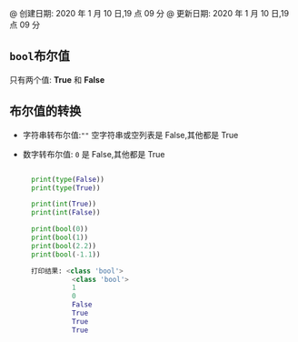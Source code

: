 @ 创建日期: 2020 年 1 月 10 日,19 点 09 分
@ 更新日期: 2020 年 1 月 10 日,19 点 09 分

## `bool`布尔值

只有两个值: **True** 和 **False**

## 布尔值的转换

- 字符串转布尔值:`""` 空字符串或空列表是 False,其他都是 True
- 数字转布尔值: `0` 是 False,其他都是 True

  ```py

    print(type(False))
    print(type(True))

    print(int(True))
    print(int(False))

    print(bool(0))
    print(bool(1))
    print(bool(2.2))
    print(bool(-1.1))

  ```

  ```py
    打印结果: <class 'bool'>
              <class 'bool'>
              1
              0
              False
              True
              True
              True
  ```
